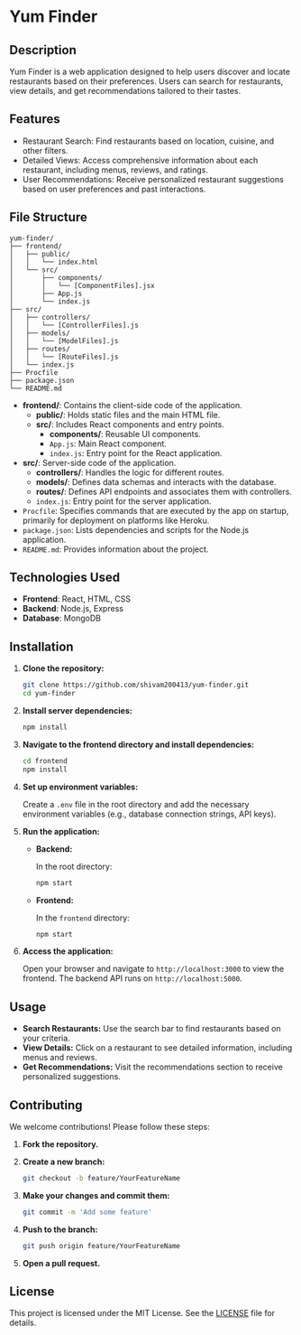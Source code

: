 # Yum Finder

## Description

Yum Finder is a web application designed to help users discover and locate restaurants based on their preferences. Users can search for restaurants, view details, and get recommendations tailored to their tastes.

## Features

- Restaurant Search: Find restaurants based on location, cuisine, and other filters.
- Detailed Views: Access comprehensive information about each restaurant, including menus, reviews, and ratings.
- User Recommendations: Receive personalized restaurant suggestions based on user preferences and past interactions.

## File Structure

```
yum-finder/
├── frontend/
│   ├── public/
│   │   └── index.html
│   └── src/
│       ├── components/
│       │   └── [ComponentFiles].jsx
│       ├── App.js
│       └── index.js
├── src/
│   ├── controllers/
│   │   └── [ControllerFiles].js
│   ├── models/
│   │   └── [ModelFiles].js
│   ├── routes/
│   │   └── [RouteFiles].js
│   └── index.js
├── Procfile
├── package.json
└── README.md
```

- **frontend/**: Contains the client-side code of the application.
  - **public/**: Holds static files and the main HTML file.
  - **src/**: Includes React components and entry points.
    - **components/**: Reusable UI components.
    - `App.js`: Main React component.
    - `index.js`: Entry point for the React application.
- **src/**: Server-side code of the application.
  - **controllers/**: Handles the logic for different routes.
  - **models/**: Defines data schemas and interacts with the database.
  - **routes/**: Defines API endpoints and associates them with controllers.
  - `index.js`: Entry point for the server application.
- `Procfile`: Specifies commands that are executed by the app on startup, primarily for deployment on platforms like Heroku.
- `package.json`: Lists dependencies and scripts for the Node.js application.
- `README.md`: Provides information about the project.

## Technologies Used

- **Frontend**: React, HTML, CSS
- **Backend**: Node.js, Express
- **Database**: MongoDB

## Installation

1. **Clone the repository:**

   ```bash
   git clone https://github.com/shivam200413/yum-finder.git
   cd yum-finder
   ```

2. **Install server dependencies:**

   ```bash
   npm install
   ```

3. **Navigate to the frontend directory and install dependencies:**

   ```bash
   cd frontend
   npm install
   ```

4. **Set up environment variables:**

   Create a `.env` file in the root directory and add the necessary environment variables (e.g., database connection strings, API keys).

5. **Run the application:**

   - **Backend:**

     In the root directory:

     ```bash
     npm start
     ```

   - **Frontend:**

     In the `frontend` directory:

     ```bash
     npm start
     ```

6. **Access the application:**

   Open your browser and navigate to `http://localhost:3000` to view the frontend. The backend API runs on `http://localhost:5000`.

## Usage

- **Search Restaurants:** Use the search bar to find restaurants based on your criteria.
- **View Details:** Click on a restaurant to see detailed information, including menus and reviews.
- **Get Recommendations:** Visit the recommendations section to receive personalized suggestions.

## Contributing

We welcome contributions! Please follow these steps:

1. **Fork the repository.**
2. **Create a new branch:**

   ```bash
   git checkout -b feature/YourFeatureName
   ```

3. **Make your changes and commit them:**

   ```bash
   git commit -m 'Add some feature'
   ```

4. **Push to the branch:**

   ```bash
   git push origin feature/YourFeatureName
   ```

5. **Open a pull request.**

## License

This project is licensed under the MIT License. See the [LICENSE](LICENSE) file for details.
